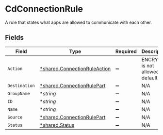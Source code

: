 # CdConnectionRule

A rule that states what apps are allowed to communicate with each other.


## Fields

| Field                                                                       | Type                                                                        | Required                                                                    | Description                                                                 |
| --------------------------------------------------------------------------- | --------------------------------------------------------------------------- | --------------------------------------------------------------------------- | --------------------------------------------------------------------------- |
| `Action`                                                                    | [*shared.ConnectionRuleAction](../../models/shared/connectionruleaction.md) | :heavy_minus_sign:                                                          | ENCRYPT is not allowed in default rule                                      |
| `Destination`                                                               | [*shared.ConnectionRulePart](../../models/shared/connectionrulepart.md)     | :heavy_minus_sign:                                                          | N/A                                                                         |
| `GroupName`                                                                 | **string*                                                                   | :heavy_minus_sign:                                                          | N/A                                                                         |
| `ID`                                                                        | **string*                                                                   | :heavy_minus_sign:                                                          | N/A                                                                         |
| `Name`                                                                      | **string*                                                                   | :heavy_minus_sign:                                                          | N/A                                                                         |
| `Source`                                                                    | [*shared.ConnectionRulePart](../../models/shared/connectionrulepart.md)     | :heavy_minus_sign:                                                          | N/A                                                                         |
| `Status`                                                                    | [*shared.Status](../../models/shared/status.md)                             | :heavy_minus_sign:                                                          | N/A                                                                         |